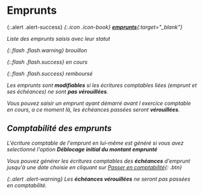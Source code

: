 # Emprunts

{:.alert .alert-success}
<i />{:.icon .icon-book} [**emprunts**](https://doc.ekylibre.com/fr/chapitre5/#emprunts){:target="_blank"}

Liste des emprunts saisis avec leur statut

{:.flash .flash.warning}
brouillon

{:.flash .flash.success}
en cours

{:.flash .flash.success}
remboursé

Les emprunts sont **modifiables** si les écritures comptables liées (emprunt et ses échéances) ne sont **pas vérouillées**.

Vous pouvez saisir un emprunt ayant démarré avant l exercice comptable en cours, a ce moment là, les échéances passées seront **vérouillées**.

## Comptabilité des emprunts

L'écriture comptable de l'emprunt en lui-même est généré si vous avez selectionné l'option __Déblocage initial du montant emprunté__

Vous pouvez générer les écritures comptables des **échéances** d'emprunt jusqu'à une date choisie en cliquant sur [Passer en comptabilité](){: .btn}

{:.alert .alert-warning}
Les **échéances vérouillées** ne seront pas passées en comptabilité.